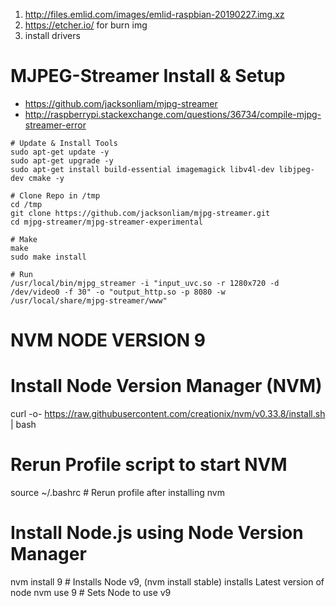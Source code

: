 1) http://files.emlid.com/images/emlid-raspbian-20190227.img.xz
2) https://etcher.io/ for burn img
3) install drivers

# MJPEG-Streamer Install & Setup
- https://github.com/jacksonliam/mjpg-streamer
- http://raspberrypi.stackexchange.com/questions/36734/compile-mjpg-streamer-error

```
# Update & Install Tools
sudo apt-get update -y
sudo apt-get upgrade -y
sudo apt-get install build-essential imagemagick libv4l-dev libjpeg-dev cmake -y

# Clone Repo in /tmp
cd /tmp
git clone https://github.com/jacksonliam/mjpg-streamer.git
cd mjpg-streamer/mjpg-streamer-experimental

# Make
make
sudo make install

# Run
/usr/local/bin/mjpg_streamer -i "input_uvc.so -r 1280x720 -d /dev/video0 -f 30" -o "output_http.so -p 8080 -w /usr/local/share/mjpg-streamer/www"
```

# NVM NODE VERSION 9
# Install Node Version Manager (NVM)
curl -o- https://raw.githubusercontent.com/creationix/nvm/v0.33.8/install.sh | bash

# Rerun Profile script to start NVM
source ~/.bashrc  # Rerun profile after installing nvm

# Install Node.js using Node Version Manager
nvm install 9 # Installs Node v9, (nvm install stable) installs Latest version of node
nvm use 9 # Sets Node to use v9
